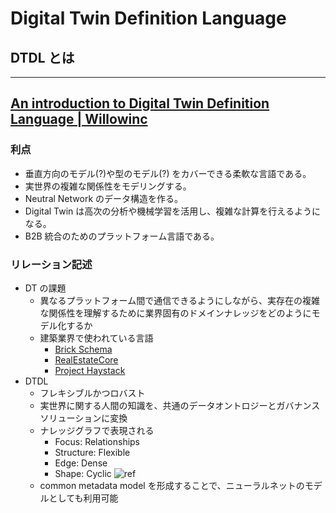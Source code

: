 # Digital Twin Definition Language

## DTDL とは

---

## [An introduction to Digital Twin Definition Language | Willowinc](https://www.willowinc.com/posts/an-introduction-to-digital-twin-definition-language/)

### 利点

- 垂直方向のモデル(?)や型のモデル(?) をカバーできる柔軟な言語である。
- 実世界の複雑な関係性をモデリングする。
- Neutral Network のデータ構造を作る。
- Digital Twin は高次の分析や機械学習を活用し、複雑な計算を行えるようになる。
- B2B 統合のためのプラットフォーム言語である。

### リレーション記述

- DT の課題
  - 異なるプラットフォーム間で通信できるようにしながら、実存在の複雑な関係性を理解するために業界固有のドメインナレッジをどのようにモデル化するか
  - 建築業界で使われている言語
    - [Brick Schema](https://brickschema.org/)
    - [RealEstateCore](https://www.realestatecore.io/)
    - [Project Haystack](https://project-haystack.org/)
- DTDL
  - フレキシブルかつロバスト
  - 実世界に関する人間の知識を、共通のデータオントロジーとガバナンスソリューションに変換
  - ナレッジグラフで表現される
    - Focus: Relationships
    - Structure: Flexible
    - Edge: Dense
    - Shape: Cyclic
      ![ref](https://mk0willowinch8pg460r.kinstacdn.com/wp-content/uploads/2020/09/dtdl-1024x400.png)
  - common metadata model を形成することで、ニューラルネットのモデルとしても利用可能
